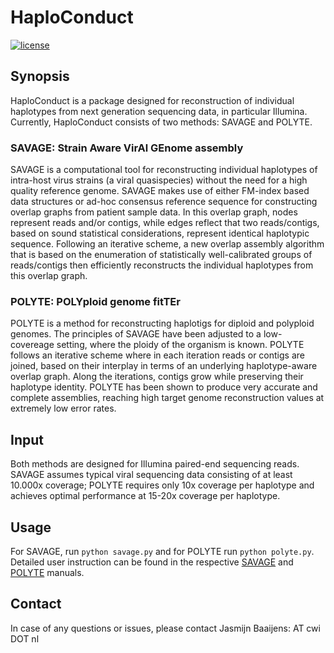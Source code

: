 # HaploConduct

[![license](https://img.shields.io/badge/license-GPL%20v3.0-blue.svg)](http://www.gnu.org/licenses/)


## Synopsis

HaploConduct is a package designed for reconstruction of individual haplotypes
from next generation sequencing data, in particular Illumina. Currently,
HaploConduct consists of two methods: SAVAGE and POLYTE.

### SAVAGE: Strain Aware VirAl GEnome assembly

SAVAGE is a computational tool for reconstructing individual
haplotypes of intra-host virus strains (a viral quasispecies) without
the need for a high quality reference genome. SAVAGE makes use of
either FM-index based data structures or ad-hoc consensus reference
sequence for constructing overlap graphs from patient sample data.
In this overlap graph, nodes represent reads and/or contigs, while
edges reflect that two reads/contigs, based on sound statistical
considerations, represent identical haplotypic sequence.
Following an iterative scheme, a new overlap assembly algorithm that
is based on the enumeration of statistically well-calibrated groups
of reads/contigs then efficiently reconstructs the individual
haplotypes from this overlap graph.


### POLYTE: POLYploid genome fitTEr

POLYTE is a method for reconstructing haplotigs for diploid and polyploid
genomes. The principles of SAVAGE have been adjusted to a low-covereage setting,
where the ploidy of the organism is known. POLYTE follows an iterative scheme
where in each iteration reads or contigs are joined, based on their interplay in
terms of an underlying haplotype-aware overlap graph. Along the iterations,
contigs grow while preserving their haplotype identity. POLYTE has been shown
to produce very accurate and complete assemblies, reaching high target genome
reconstruction values at extremely low error rates.


## Input

Both methods are designed for Illumina paired-end sequencing reads. SAVAGE
assumes typical viral sequencing data consisting of at least 10.000x coverage;
POLYTE requires only 10x coverage per haplotype and achieves optimal performance
at 15-20x coverage per haplotype.


## Usage

For SAVAGE, run `python savage.py` and for POLYTE run `python polyte.py`.
Detailed user instruction can be found in the respective [SAVAGE](https://github.com/HaploConduct/HaploConduct/tree/master/savage) and
[POLYTE](https://github.com/HaploConduct/HaploConduct/tree/master/polyte) manuals.


## Contact   

In case of any questions or issues, please contact Jasmijn Baaijens:
<lastname> AT cwi DOT nl
